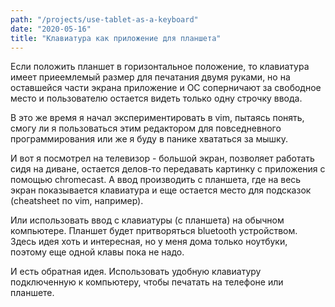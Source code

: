```yaml
---
path: "/projects/use-tablet-as-a-keyboard"
date: "2020-05-16"
title: "Клавиатура как приложение для планшета"
---
```


Если положить планшет в горизонтальное положение, то клавиатура имеет приеемлемый размер для печатания двумя руками, но на оставшейся части экрана приложение и ОС соперничают за свободное место и пользователю остается видеть только одну строчку ввода.

В это же время я начал экспериментировать в vim, пытаясь понять, смогу ли я пользоваться этим редактором для повседневного программирования или же я буду в панике хвататься за мышку.

И вот я посмотрел на телевизор - большой экран, позволяет работать сидя на диване, остается делов-то передавать картинку с приложения с помощью chromecast. А ввод производить с планшета, где на весь экран показывается клавиатура и еще остается место для подсказок (cheatsheet по vim, например).

Или использовать ввод с клавиатуры (с планшета) на обычном компьютере. Планшет будет притворяться bluetooth устройством. Здесь идея хоть и интересная, но у меня дома только ноутбуки, поэтому еще одной клавы пока не надо.

И есть обратная идея. Использовать удобную клавиатуру подключенную к компьютеру, чтобы печатать на телефоне или планшете.
